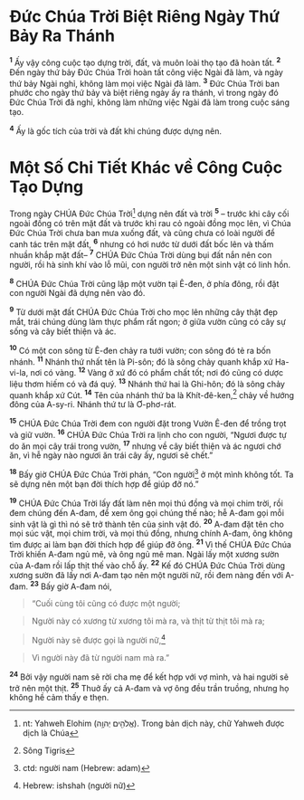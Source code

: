 

# Đức Chúa Trời Biệt Riêng Ngày Thứ Bảy Ra Thánh
<sup><b>1</b></sup> Ấy vậy công cuộc tạo dựng trời, đất, và muôn loài thọ tạo đã hoàn tất. <sup><b>2</b></sup> Đến ngày thứ bảy Đức Chúa Trời hoàn tất công việc Ngài đã làm, và ngày thứ bảy Ngài nghỉ, không làm mọi việc Ngài đã làm. <sup><b>3</b></sup> Đức Chúa Trời ban phước cho ngày thứ bảy và biệt riêng ngày ấy ra thánh, vì trong ngày đó Đức Chúa Trời đã nghỉ, không làm những việc Ngài đã làm trong cuộc sáng tạo.

<sup><b>4</b></sup> Ấy là gốc tích của trời và đất khi chúng được dựng nên.

# Một Số Chi Tiết Khác về Công Cuộc Tạo Dựng
Trong ngày CHÚA Đức Chúa Trời[^1] dựng nên đất và trời <sup><b>5</b></sup> – trước khi cây cối ngoài đồng có trên mặt đất và trước khi rau cỏ ngoài đồng mọc lên, vì Chúa Đức Chúa Trời chưa ban mưa xuống đất, và cũng chưa có loài người để canh tác trên mặt đất, <sup><b>6</b></sup> nhưng có hơi nước từ dưới đất bốc lên và thấm nhuần khắp mặt đất– <sup><b>7</b></sup> CHÚA Đức Chúa Trời dùng bụi đất nắn nên con người, rồi hà sinh khí vào lỗ mũi, con người trở nên một sinh vật có linh hồn.

<sup><b>8</b></sup> CHÚA Đức Chúa Trời cũng lập một vườn tại Ê-đen, ở phía đông, rồi đặt con người Ngài đã dựng nên vào đó.

<sup><b>9</b></sup> Từ dưới mặt đất CHÚA Đức Chúa Trời cho mọc lên những cây thật đẹp mắt, trái chúng dùng làm thực phẩm rất ngon; ở giữa vườn cũng có cây sự sống và cây biết thiện và ác.

<sup><b>10</b></sup> Có một con sông từ Ê-đen chảy ra tưới vườn; con sông đó tẻ ra bốn nhánh. <sup><b>11</b></sup> Nhánh thứ nhất tên là Pi-sôn; đó là sông chảy quanh khắp xứ Ha-vi-la, nơi có vàng. <sup><b>12</b></sup> Vàng ở xứ đó có phẩm chất tốt; nơi đó cũng có dược liệu thơm hiếm có và đá quý. <sup><b>13</b></sup> Nhánh thứ hai là Ghi-hôn; đó là sông chảy quanh khắp xứ Cút. <sup><b>14</b></sup> Tên của nhánh thứ ba là Khít-đê-ken,[^4] chảy về hướng đông của A-sy-ri. Nhánh thứ tư là Ơ-phơ-rát.

<sup><b>15</b></sup> CHÚA Đức Chúa Trời đem con người đặt trong Vườn Ê-đen để trồng trọt và giữ vườn. <sup><b>16</b></sup> CHÚA Đức Chúa Trời ra lịnh cho con người, “Ngươi được tự do ăn mọi cây trái trong vườn, <sup><b>17</b></sup> nhưng về cây biết thiện và ác ngươi chớ ăn, vì hễ ngày nào ngươi ăn trái cây ấy, ngươi sẽ chết.”

<sup><b>18</b></sup> Bấy giờ CHÚA Đức Chúa Trời phán, “Con người[^3] ở một mình không tốt. Ta sẽ dựng nên một bạn đời thích hợp để giúp đỡ nó.”

<sup><b>19</b></sup> CHÚA Đức Chúa Trời lấy đất làm nên mọi thú đồng và mọi chim trời, rồi đem chúng đến A-đam, để xem ông gọi chúng thế nào; hễ A-đam gọi mỗi sinh vật là gì thì nó sẽ trở thành tên của sinh vật đó. <sup><b>20</b></sup> A-đam đặt tên cho mọi súc vật, mọi chim trời, và mọi thú đồng, nhưng chính A-đam, ông không tìm được ai làm bạn đời thích hợp để giúp đỡ ông. <sup><b>21</b></sup> Vì thế CHÚA Đức Chúa Trời khiến A-đam ngủ mê, và ông ngủ mê man. Ngài lấy một xương sườn của A-đam rồi lấp thịt thế vào chỗ ấy. <sup><b>22</b></sup> Kế đó CHÚA Đức Chúa Trời dùng xương sườn đã lấy nơi A-đam tạo nên một người nữ, rồi đem nàng đến với A-đam. <sup><b>23</b></sup> Bấy giờ A-đam nói,


> “Cuối cùng tôi cũng có được một người;
>


> Người này có xương từ xương tôi mà ra, và thịt từ thịt tôi mà ra;
>


> Người này sẽ được gọi là người nữ,[^2]
>


> Vì người này đã từ người nam mà ra.”
>

<sup><b>24</b></sup> Bởi vậy người nam sẽ rời cha mẹ để kết hợp với vợ mình, và hai người sẽ trở nên một thịt. <sup><b>25</b></sup> Thuở ấy cả A-đam và vợ ông đều trần truồng, nhưng họ không hề cảm thấy e thẹn.

[^1]: nt: Yahweh Elohim (אֱלֹהִ֖ים יְהוָ֥ה). Trong bản dịch này, chữ Yahweh được dịch là Chúa
[^2]: Hebrew: ishshah (người nữ)
[^3]: ctd: người nam (Hebrew: adam)
[^4]: Sông Tigris
